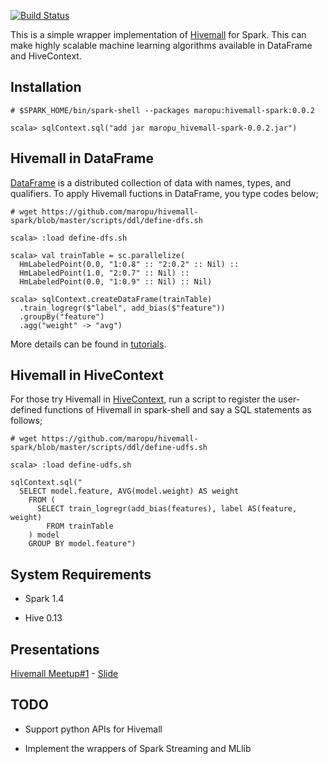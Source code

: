 [![Build Status](https://travis-ci.org/maropu/hivemall-spark.svg?branch=master)](https://travis-ci.org/maropu/hivemall-spark)

This is a simple wrapper implementation of [Hivemall](https://github.com/myui/hivemall/) for Spark.
This can make highly scalable machine learning algorithms available in DataFrame and HiveContext.

Installation
--------------------

```
# $SPARK_HOME/bin/spark-shell --packages maropu:hivemall-spark:0.0.2

scala> sqlContext.sql("add jar maropu_hivemall-spark-0.0.2.jar")
```

Hivemall in DataFrame
--------------------
[DataFrame](https://spark.apache.org/docs/latest/sql-programming-guide.html#dataframes) is a distributed collection
of data with names, types, and qualifiers.
To apply Hivemall fuctions in DataFrame, you type codes below;

```
# wget https://github.com/maropu/hivemall-spark/blob/master/scripts/ddl/define-dfs.sh

scala> :load define-dfs.sh

scala> val trainTable = sc.parallelize(
  HmLabeledPoint(0.0, "1:0.8" :: "2:0.2" :: Nil) ::
  HmLabeledPoint(1.0, "2:0.7" :: Nil) ::
  HmLabeledPoint(0.0, "1:0.9" :: Nil) :: Nil)

scala> sqlContext.createDataFrame(trainTable)
  .train_logregr($"label", add_bias($"feature"))
  .groupBy("feature")
  .agg("weight" -> "avg")
```

More details can be found in [tutorials](./tutorials).

Hivemall in HiveContext
--------------------
For those try Hivemall in [HiveContext](https://spark.apache.org/docs/latest/sql-programming-guide.html#hive-tables),
run a script to register the user-defined functions of Hivemall in spark-shell and
say a SQL statements as follows;

```
# wget https://github.com/maropu/hivemall-spark/blob/master/scripts/ddl/define-udfs.sh

scala> :load define-udfs.sh

sqlContext.sql("
  SELECT model.feature, AVG(model.weight) AS weight
    FROM (
      SELECT train_logregr(add_bias(features), label AS(feature, weight)
        FROM trainTable
    ) model
    GROUP BY model.feature")
```

System Requirements
--------------------

* Spark 1.4

* Hive 0.13

Presentations
------------
[Hivemall Meetup#1](http://eventdots.jp/event/458208) - [Slide](http://www.slideshare.net/maropu0804/20150512-hivemall-meetup1)

TODO
--------------------

* Support python APIs for Hivemall

* Implement the wrappers of Spark Streaming and MLlib

